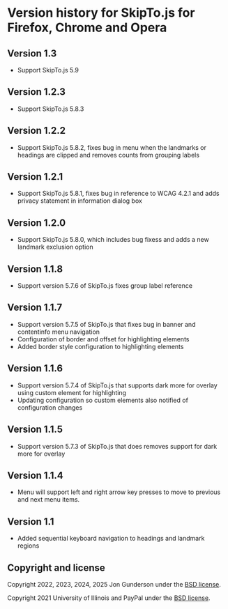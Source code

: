# Version history for SkipTo.js for Firefox, Chrome and Opera

## Version 1.3
* Support SkipTo.js 5.9

## Version 1.2.3
* Support SkipTo.js 5.8.3

## Version 1.2.2
* Support SkipTo.js 5.8.2, fixes bug in menu when the landmarks or headings are clipped and removes counts from grouping labels

## Version 1.2.1
* Support SkipTo.js 5.8.1, fixes bug in reference to WCAG 4.2.1 and adds privacy statement in information dialog box

## Version 1.2.0
* Support SkipTo.js 5.8.0, which includes bug fixess and adds a new landmark exclusion option

## Version 1.1.8
* Support version 5.7.6 of SkipTo.js fixes group label reference

## Version 1.1.7
* Support version 5.7.5 of SkipTo.js that fixes bug in banner and contentinfo menu navigation
* Configuration of border and offset for highlighting elements
* Added border style configuration to highlighting elements

## Version 1.1.6
* Support version 5.7.4 of SkipTo.js that supports dark more for overlay using custom element for highlighting
* Updating configuration so custom elements also notified of configuration changes

## Version 1.1.5
* Support version 5.7.3 of SkipTo.js that does removes support for dark more for overlay

## Version 1.1.4
* Menu will support left and right arrow key presses to move to previous and next menu items.

## Version 1.1
* Added sequential keyboard navigation to headings and landmark regions


## Copyright and license

Copyright 2022, 2023, 2024, 2025 Jon Gunderson under the [BSD license](LICENSE.md).

Copyright 2021 University of Illinois and PayPal under the [BSD license](LICENSE.md).
